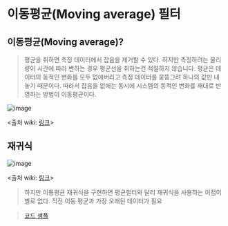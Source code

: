 # 이동평균(Moving average) 필터

## 이동평균(Moving average)?
> 평균을 취하면 측정 데이터에서 잡음을 제거할 수 있다. 하지만 측정하려는 물리량이 시간에 따라 변하는 경우 평균선을 취하는건 적절하지 않습니다. 평균은 데이터의 동적인 변화를 모두 없애버리고 측정 데이터를 뭉뜽그려 하나의 값만 내놓기 때문이다. 따라서 잡음을 없애는 동시에 시스템의 동적인 변화를 재대로 반영하는 방법이 이동평균이다.

![image](https://user-images.githubusercontent.com/65435447/162951503-0058c873-a1f6-418e-bd21-e465b7a7ba3d.png)

<출처 wiki: [링크](https://ko.wikipedia.org/wiki/%EC%9D%B4%EB%8F%99%ED%8F%89%EA%B7%A0)>

## 재귀식

![image](https://user-images.githubusercontent.com/65435447/162952017-0cc34ed3-9de4-4c3f-add3-e6adbe1ec845.png)

<출처 wiki: [링크](https://ko.wikipedia.org/wiki/%EC%9D%B4%EB%8F%99%ED%8F%89%EA%B7%A0)>

>하지만 이통평균 재귀식을 구현하면 평균필터와 달리 재귀식을 사용하는 이점이 별로 없다. 직전 이동 평균과 가장 오래된 데이터가 필요

>[코드 샘플](Moving_average_expression.py)
